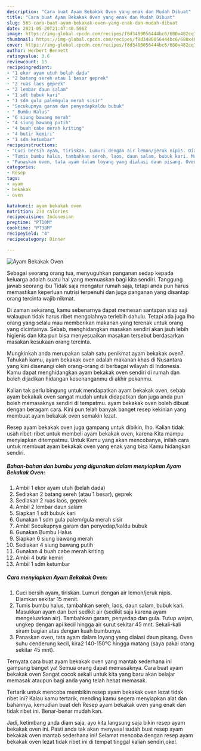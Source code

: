 ```yaml
---
description: "Cara buat Ayam Bekakak Oven yang enak dan Mudah Dibuat"
title: "Cara buat Ayam Bekakak Oven yang enak dan Mudah Dibuat"
slug: 565-cara-buat-ayam-bekakak-oven-yang-enak-dan-mudah-dibuat
date: 2021-05-20T21:47:40.596Z
image: https://img-global.cpcdn.com/recipes/f8d3480056444bc6/680x482cq70/ayam-bekakak-oven-foto-resep-utama.jpg
thumbnail: https://img-global.cpcdn.com/recipes/f8d3480056444bc6/680x482cq70/ayam-bekakak-oven-foto-resep-utama.jpg
cover: https://img-global.cpcdn.com/recipes/f8d3480056444bc6/680x482cq70/ayam-bekakak-oven-foto-resep-utama.jpg
author: Herbert Bennett
ratingvalue: 3.6
reviewcount: 13
recipeingredient:
- "1 ekor ayam utuh belah dada"
- "2 batang sereh atau 1 besar geprek"
- "2 ruas laos geprek"
- "2 lembar daun salam"
- "1 sdt bubuk kari"
- "1 sdm gula palemgula merah sisir"
- "Secukupnya garam dan penyedapkaldu bubuk"
- " Bumbu Halus"
- "6 siung bawang merah"
- "4 siung bawang putih"
- "4 buah cabe merah kriting"
- "4 butir kemiri"
- "1 sdm ketumbar"
recipeinstructions:
- "Cuci bersih ayam, tiriskan. Lumuri dengan air lemon/jeruk nipis. Diamkan sekitar 15 menit."
- "Tumis bumbu halus, tambahkan sereh, laos, daun salam, bubuk kari. Masukkan ayam dan beri sedikit air (sedikit saja karena ayam mengeluarkan air). Tambahkan garam, penyedap dan gula. Tutup wajan, ungkep dengan api kecil hingga air surut sekitar 45 mnt. Sekali-kali siram bagian atas dengan kuah bumbunya."
- "Panaskan oven, tata ayam dalam loyang yang dialasi daun pisang. Oven suhu cenderung kecil, kira2 140-150°C hingga matang (saya pakai otang sekitar 45 mnt)."
categories:
- Resep
tags:
- ayam
- bekakak
- oven

katakunci: ayam bekakak oven 
nutrition: 270 calories
recipecuisine: Indonesian
preptime: "PT10M"
cooktime: "PT38M"
recipeyield: "4"
recipecategory: Dinner

---
```



![Ayam Bekakak Oven](https://img-global.cpcdn.com/recipes/f8d3480056444bc6/680x482cq70/ayam-bekakak-oven-foto-resep-utama.jpg)

Sebagai seorang orang tua, menyuguhkan panganan sedap kepada keluarga adalah suatu hal yang memuaskan bagi kita sendiri. Tanggung jawab seorang ibu Tidak saja mengatur rumah saja, tetapi anda pun harus memastikan keperluan nutrisi terpenuhi dan juga panganan yang disantap orang tercinta wajib nikmat.

Di zaman  sekarang, kamu sebenarnya dapat memesan santapan siap saji walaupun tidak harus ribet mengolahnya terlebih dahulu. Tetapi ada juga lho orang yang selalu mau memberikan makanan yang terenak untuk orang yang dicintainya. Sebab, menghidangkan masakan sendiri akan jauh lebih higienis dan kita pun bisa menyesuaikan masakan tersebut berdasarkan masakan kesukaan orang tercinta. 



Mungkinkah anda merupakan salah satu penikmat ayam bekakak oven?. Tahukah kamu, ayam bekakak oven adalah makanan khas di Nusantara yang kini disenangi oleh orang-orang di berbagai wilayah di Indonesia. Kamu dapat menghidangkan ayam bekakak oven sendiri di rumah dan boleh dijadikan hidangan kesenanganmu di akhir pekanmu.

Kalian tak perlu bingung untuk mendapatkan ayam bekakak oven, sebab ayam bekakak oven sangat mudah untuk didapatkan dan juga anda pun boleh memasaknya sendiri di tempatmu. ayam bekakak oven boleh dibuat dengan beragam cara. Kini pun telah banyak banget resep kekinian yang membuat ayam bekakak oven semakin lezat.

Resep ayam bekakak oven juga gampang untuk dibikin, lho. Kalian tidak usah ribet-ribet untuk membeli ayam bekakak oven, karena Kita mampu menyiapkan ditempatmu. Untuk Kamu yang akan mencobanya, inilah cara untuk membuat ayam bekakak oven yang enak yang bisa Kamu hidangkan sendiri.

<!--inarticleads1-->

##### Bahan-bahan dan bumbu yang digunakan dalam menyiapkan Ayam Bekakak Oven:

1. Ambil 1 ekor ayam utuh (belah dada)
1. Sediakan 2 batang sereh (atau 1 besar), geprek
1. Sediakan 2 ruas laos, geprek
1. Ambil 2 lembar daun salam
1. Siapkan 1 sdt bubuk kari
1. Gunakan 1 sdm gula palem/gula merah sisir
1. Ambil Secukupnya garam dan penyedap/kaldu bubuk
1. Gunakan  Bumbu Halus
1. Siapkan 6 siung bawang merah
1. Sediakan 4 siung bawang putih
1. Gunakan 4 buah cabe merah kriting
1. Ambil 4 butir kemiri
1. Ambil 1 sdm ketumbar




<!--inarticleads2-->

##### Cara menyiapkan Ayam Bekakak Oven:

1. Cuci bersih ayam, tiriskan. Lumuri dengan air lemon/jeruk nipis. Diamkan sekitar 15 menit.
1. Tumis bumbu halus, tambahkan sereh, laos, daun salam, bubuk kari. Masukkan ayam dan beri sedikit air (sedikit saja karena ayam mengeluarkan air). Tambahkan garam, penyedap dan gula. Tutup wajan, ungkep dengan api kecil hingga air surut sekitar 45 mnt. Sekali-kali siram bagian atas dengan kuah bumbunya.
1. Panaskan oven, tata ayam dalam loyang yang dialasi daun pisang. Oven suhu cenderung kecil, kira2 140-150°C hingga matang (saya pakai otang sekitar 45 mnt).




Ternyata cara buat ayam bekakak oven yang mantab sederhana ini gampang banget ya! Semua orang dapat memasaknya. Cara buat ayam bekakak oven Sangat cocok sekali untuk kita yang baru akan belajar memasak ataupun bagi anda yang telah hebat memasak.

Tertarik untuk mencoba membikin resep ayam bekakak oven lezat tidak ribet ini? Kalau kamu tertarik, mending kamu segera menyiapkan alat dan bahannya, kemudian buat deh Resep ayam bekakak oven yang enak dan tidak ribet ini. Benar-benar mudah kan. 

Jadi, ketimbang anda diam saja, ayo kita langsung saja bikin resep ayam bekakak oven ini. Pasti anda tak akan menyesal sudah buat resep ayam bekakak oven mantab sederhana ini! Selamat mencoba dengan resep ayam bekakak oven lezat tidak ribet ini di tempat tinggal kalian sendiri,oke!.

